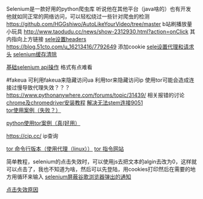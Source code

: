 Selenium是一款好用的python爬虫库
听说他在其他平台（java啥的）也有开发
他就如同正常的网络访问，可以轻松绕过一些针对爬虫的检测
https://github.com/HGGshiwo/AutoLikeYourVideo/tree/master
b站刷播放量小玩具
http://www.taodudu.cc/news/show-2312930.html?action=onClick
其内指向上方链接
[sele设置headers](https://www.cnblogs.com/zrzm/p/13324741.html)
https://blog.51cto.com/u_16213416/7792649
添加cookie
[sele设置代理和请求头](https://blog.csdn.net/xc_zhou/article/details/80823855)
[selenium缓存清除](https://www.cnblogs.com/daizichuan/p/17777186.html)

[基础selenium  api操作](https://zhuanlan.zhihu.com/p/631387308)
格式有点难看


#fakeua
可利用fakeua来隐藏访问ua
利用tor来隐藏访问ip
使用tor可能会造成连接过慢导致代理失效？？？
https://www.pythonanywhere.com/forums/topic/31439/
相关报错的讨论
[chrome及chromedriver安装教程](https://blog.csdn.net/momoda118/article/details/132230459)
[解决无法stem连接9051](https://qa.1r1g.com/sf/ask/2498988341/)
[tor使用案例（失败？）](https://stackoverflow.com/questions/41992581/general-socks-server-failure-with-python-tor-but-working-from-tor-browser)

[python使用tor案例（真(好用）](https://cloud.tencent.com/developer/article/1629835)

https://cip.cc/
ip查询

[tor 命令行版本（使用代理（linux））](https://pincong.rocks/article/15960)
[tor 指令网站](https://2019.www.torproject.org/docs/tor-manual.html.en)

简单教程，selenium的点击失效时，可以使用js去把文本的algin去改为0，这样就可以点击了，我也不知道为啥，然后可以先登陆，用cookies打印然后在需要的地方用循环来输入
[selenium屏蔽谷歌浏览器弹出的通知](https://www.cnblogs.com/royfans/p/9023348.html)

[点击失效原因](https://blog.csdn.net/qq_61032526/article/details/134298311)